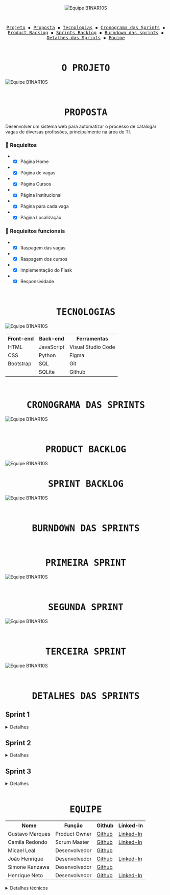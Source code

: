 <p align="center"> <img src="/readme/B1NAR10S.svg" alt="Equipe B1NAR10S"/></p>
<br>
<p align="center">
  <samp>
    <a href="#o-projeto">Projeto</a> ▪️
    <a href="#proposta">Proposta</a> ▪️
    <a href="#tecnologias">Tecnologias</a> ▪️
    <a href="#cronograma-das-sprints">Cronograma das Sprints</a> ▪️
    <a href="#product-backlog">Product Backlog</a> ▪️
    <a href="#sprint-backlog">Sprints Backlog</a> ▪️
    <a href="#burndown-das-sprints">Burndown das sprints</a> ▪️
    <a href="#detalhes-das-sprints">Detalhes das Sprints</a> ▪️
    <a href="#equipe">Equipe</a>
    
  </samp>
</p>

<br>

<h1 align="center"><samp>O PROJETO</samp></h1>

![Equipe B1NAR10S](/readme/Objetivo.png)

<br>
<h1 align="center"><samp>PROPOSTA</samp></h1>

Desenvolver um sistema web para automatizar o processo de catalogar vagas de diversas profissões, principalmente na área de TI.

### 📖 Requisitos
+ - [x] Página Home
+ - [x] Página de vagas
+ - [x] Página Cursos
+ - [x] Página Institucional
+ - [x] Página para cada vaga
+ - [x] Página Localização

### 🔖 Requisitos funcionais
+ - [x] Raspagem das vagas
+ - [x] Raspagem dos cursos
+ - [X] Implementação do Flask
+ - [X] Responsividade

<br>
<h1 align="center"><samp>TECNOLOGIAS</samp></h1>

![Equipe B1NAR10S](/readme/Tecnologias.png)

<table align="center">
  <tr>
    <th><b>Front-end</b></th>
    <th><b>Back-end</b></th>
    <th><b>Ferramentas</b></th>
  </tr>
  <tr>
    <td>HTML</td>
    <td>JavaScript</td>
    <td>Visual Studio Code</td>
  </tr>
  <tr>
    <td>CSS</td>
    <td>Python</td>
    <td>Figma</td>
  </tr>
  <tr>
    <td>Bootstrap</td>
    <td>SQL</td>
    <td>Git</td>
  </tr>
  <tr>
    <td></td>
    <td>SQLite</td>
    <td>Github</td>
  </tr>
</table>

<br>
<h1 align="center"><samp>CRONOGRAMA DAS SPRINTS</samp></h1>

![Equipe B1NAR10S](/readme/Cronograma.png)

<br>
<h1 align="center"><samp>PRODUCT BACKLOG</samp></h1>

![Equipe B1NAR10S](/readme/ProductBacklog.png)

<h1 align="center"><samp>SPRINT BACKLOG</samp></h1>

![Equipe B1NAR10S](/readme/SprintBacklog.png)

<br>
<h1 align="center"><samp>BURNDOWN DAS SPRINTS</samp></h1>

<br>
<h1 align="center"><samp>PRIMEIRA SPRINT</samp></h1>

![Equipe B1NAR10S](/readme/1sprint.jpeg)

<br>
<h1 align="center"><samp>SEGUNDA SPRINT</samp></h1>

![Equipe B1NAR10S](/readme/2sprint.jpeg)

<br>
<h1 align="center"><samp>TERCEIRA SPRINT</samp></h1>

![Equipe B1NAR10S](/readme/3sprint.jpeg)

<br>
<h1 align="center"><samp>DETALHES DAS SPRINTS</samp></h1>
<h2>Sprint 1</h2>
<details>
  <summary>Detalhes</summary>
  <h3 align="center">Demonstração de usabilidade</h3>
  <br>
  <h4 align="center">Página Home<br><a href="https://youtu.be/tYYEdszhfYs">Youtube (Qualidade melhor)</a></h4>
  <p align="center">
    <img src="/readme/home.gif" width="65%" />
  </p>
  <p>Demonstração do layout da página home sendo a mesma dividida em 3 seções.</p> 
  <p>A seção principal contém a primeira impressão que o site transmitirá para o usuário. Logo, ela tem como meta trasmitir o objetivo do site: que é proporcionar uma busca fácil a oportunidades de emprego assim como acesso a cursos que ofereçam certificações. A segunda seção tem como objetivo direcionar o usuário para a página que contém os cursos oferecidos pelo site. Por fim, a terceira seção da página home, oferece a opção de uma pesquisa por categorias, tornando a busca por vagas de emprego muito mais direta e prática.</p>

  <br>
  <h4 align="center">Navegação da página home para página vagas via link da barra de navegação<br><a href="https://youtu.be/Ap9goqxyAiI">Youtube (Qualidade melhor)</a></h4>
  <p align="center">
    <img src="/readme/vagas-link.gif" width="65%" />
  </p>
  <p>Demonstração do layout da página vagas, assim como o modo de acessá-la.</p> 
  <p>Primeiramente o usuário é recepcionado na seção principal e ao efetuar o click em "vagas" na barra de navegação, o mesmo é direcionado a página que contém as vagas de emprego.</p>

  <br>
  <h4 align="center">Navegação da página home para página vagas via botão na seção principal<br><a href="https://youtu.be/3PkO0mMF3cU">Youtube (Qualidade melhor)</a></h4>
  <p align="center">
    <img src="/readme/vagas-botao.gif" width="65%" />
  </p>
  <p>Demonstração do funcionamento do botão 'Confira as vagas agora mesmo!', localizado na seção principal da página home. </p>

  <br>
  <h4 align="center">Navegação da página home para página cursos via link da barra de navegação<br><a href="https://youtu.be/L_Cu1CS14Fo">Youtube (Qualidade melhor)</a></h4>
  <p align="center">
    <img src="/readme/cursos-link.gif"  width="65%" />
  </p>
  <p>Demonstração do layout da página de cursos e certificações, assim como o modo de acessa-la.</p>
  <p>Primeiramente o usuário é recepcionado na seção principal e ao efetuar o click em "Cursos e certificações" na barra de navegação o mesmo é direcionado a página que contém os respectivos cursos.</p>

  <br>
  <h4 align="center">Navegação da página home para página cursos via botão na seção principal<br><a href="https://youtu.be/MpbO26x4V6s">Youtube (Qualidade melhor)</a></h4>
  <p align="center">
    <img src="/readme/cursos-botao.gif"  width="65%" />
  </p>
  <p>Demonstração do funcionamento do botão 'Saiba mais', localizado na seção principal da página home.</p>
  
  <br>
  <h4 align="center">Captação de dados (Raspagem)<br><a href="https://youtu.be/vKMSfNvmp7g">Youtube (Qualidade melhor)</a></h4>
  <p align="center">
    <img src="/readme/raspagem.gif" width="65%" />
  </p>
  <p>Demonstração do funcionamento do código que realiza a raspagem de vagas e cursos.</p> 
  <p>Quando executado, o código retorna um arquivo contendo os dados solicitados em um formato legível e organizado.</p>
  <p>Para ver esse código em funcionamento, acesse o link do youtube que se encontra logo acima do GIF</p>
</details>

<h2>Sprint 2</h2>
<details>
  <summary>Detalhes</summary>
  <h3 align="center">Demonstração de usabilidade</h3>
  
  <br>
  <h4 align="center">Página Vagas - Paginação e Filtragem de Categorias<br><a href="https://youtu.be/-I-bJT9uoOw">Youtube (Qualidade melhor)</a></h4>
  <p align="center">
    <img src="/readme/paginacao_categorias_parte1.gif" width="65%" />
    <br>
    <img src="/readme/paginacao_categorias_parte2.gif" width="65%" />
  </p>
  <p>Demonstração do layout e funcionamento da página vagas depois de implementado a páginação de seu conteúdo e a filtragem de categorias.</p> 
  <p>O primeiro Gif mostra a funcionalidade da páginação e o segundo Gif demostra as funcionalidades do botões, que no caso possuem como objetivo apresentar ao usuário vagas especificas da categoria escolhida. Ambas as funcionalidades proporcionam uma experiencia de navegação pelo site muito mais organizada e dinâmica. </p>  
  
   <br>
  <h4 align="center">Página de cada Vaga <br><a href="https://youtu.be/Cos0_ZjeOeU">Youtube (Qualidade melhor)</a></h4>
  <p align="center">
    <img src="/readme/cada_vaga.gif" width="65%" />
  </p>
  <p>Demonstração do layout e funcionamento da página de cada vaga de emprego.</p> 
  <p>Ao navegar pela página de vagas de emprego ofertada pelo site, o usuário tem a possibilidade de acessar maiores informações sobre uma vaga escolhida ao clicar sobre a vaga desejada. Ao efetuar o "clique", o usuário é direcionado a uma página especifica de cada vaga. </p>  
  
  <br>
  <h4 align="center">Página Cursos - Paginação (Raspagem)<br><a href="https://youtu.be/RiO6NTr2fgE">Youtube (Qualidade melhor)</a></h4>
  <p align="center">
    <img src="/readme/paginacao_cursos.gif" width="65%" />
  </p>
  <p>Demonstração do layout e funcionamento da página cursos depois de implementado a páginação de seu conteúdo.</p> 
  
  <br>
  <h4 align="center">Página Métricas<br><a href="https://youtu.be/GsF3vHnyO84">Youtube (Qualidade melhor)</a></h4>
  <p align="center">
    <img src="/readme/graficos_parte1.gif" width="65%" />
    <br>
    <img src="/readme/graficos_parte2.gif" width="65%" />
  </p>
  <p>Demonstração do layout e funcionamento da página Métricas.</p> 
  <p>Ao ser direcionado para a página métricas o usuário encontra um gráfico de pizza que evidencia a quantidade de vagas na área de T.I. ofertas pelo site, assim como a quantidade de vagas em áreas gerais. Ao abrir a sessão "Mais informações sobre vagas", o usuário se depara com um gráfico de barras que transmite a informação de quantas vagas há no site em cada categoria das vagas de T.I. Por fim, na sessão "Mais informações sobre cursos", o usuario encontra as quantidades de cursos existentes em cada categoria oferecida.</p>  
  
  <br>
  <h4 align="center">Página Institucional<br><a href="https://www.youtube.com/watch?v=788R1xHVsLw">Youtube (Qualidade melhor)</a></h4>
  <p align="center">
    <img src="/readme/institucional.gif" width="65%" />
  </p>
  <p>Demonstração do layout e conteúdo da página institucional.</p> 
  <p>A pagina Institucional busca oferecer para o usuário informações sobre a empresa JobLog.</p>
  
  <br>
  <h4 align="center">Página Contato<br><a href="https://youtu.be/iMzZy33cA94">Youtube (Qualidade melhor)</a></h4>
  <p align="center">
    <img src="/readme/contatos.gif" width="65%" />
  </p>
  <p>Demonstração do layout e conteúdo da página contato.</p> 
  <p>A pagina Contatos busca oferecer para o usuário a possibilidade de entrar em contato com a empresa JobLog.</p>
</details>


<h2>Sprint 3</h2>
<details>
  <summary>Detalhes</summary>
  <h3 align="center">Demonstração de usabilidade</h3>
  <br>
  <h4 align="center">Página Localização<br><a href="https://www.youtube.com/watch?v=vAR8DCsnbfE">Youtube (Qualidade melhor)</a></h4>
  <p align="center">
    <img src="/readme/gif_localizacao_pagweb.gif" width="65%" />
  </p>
  <p>Demonstração do layout e funcionamento da página localização após sua implementação ao site.</p> 
  <p>Ao ser direcionado para a página de uma vaga especifica o usuário encontra todas as informações sobre a localização da mesma. Ao efetuar o "clique" sobre a palavra "expandir" o usuario é redirecionado à uma nova pagina onde o mesmo podera ter uma visão maior sobre a aonde a vaga se localiza.</p> 

  <br>
  <h4 align="center">Responsividade<br></h4>
  <p align="center">
  </p>
  <p>Demonstração do layout e funcionamento da pagina cadastro após transmiti-la de um celular para observar as modificações realizadas pela responsividade.</p>
  
  <br>
  <p align="center">
    <img src="/readme/gif_contato_resp.gif" width="65%" /><h4 align="center"><a href="https://youtu.be/GkfqNchYi3M">Youtube (Qualidade melhor)</a></h4>
  </p>
  <p>Demonstração do layout e funcionamento da pagina contato após transmiti-la de um celular para observar as modificações realizadas pela responsividade.</p> 
  
  <br>
  <p align="center">
    <img src="/readme/gif_home_resp.gif" width="65%" /><h4 align="center"><a href="https://youtu.be/Z-tblzoivwE">Youtube (Qualidade melhor)</a></h4>
  </p>
  <p>Demonstração do layout e funcionamento da pagina Home após transmiti-la de um celular para observar as modificações realizadas pela responsividade.</p> 
  
  <br>
  <p align="center">
    <img src="/readme/gif_localizacao_resp.gif" width="65%" />
  <br>
    <img src="/readme/gif_vaga_resp.gif" width="65%" /><h4 align="center"><a href="https://youtu.be/pmLBa94DEyo">Youtube (Qualidade melhor)</a></h4>  
  </p>
  <p>Demonstração do layout e funcionamento das paginas Vagas e Localização após transmiti-la de um celular para observar as modificações realizadas pela responsividade.</p>
   
  <br>
  <p align="center">
    <img src="/readme/gif_login_resp.gif" width="65%" /><h4 align="center"><a href="https://youtu.be/nuIYy27CjgM">Youtube (Qualidade melhor)</a></h4>
  </p>
  <p>Demonstração do layout e funcionamento da pagina Login após transmiti-la de um celular para observar as modificações realizadas pela responsividade.</p>
</details>



<br>
<h1 align="center"><samp>EQUIPE</samp></h1>

<table align="center">
  <tr>
    <th><b>Nome</b></th>
    <th><b>Função</b></th>
    <th><b>Github</b></th>
    <th><b>Linked-In</b></th>
  </tr>
  <tr>
    <td>Gustavo Marques</td>
    <td>Product Owner</td>
    <td><a href="https://github.com/gusta7597">Github</a></td>
    <td><a href="https://www.linkedin.com/in/gustavo-marques-lima-695b331a2/">Linked-In</a></td>
  </tr>
  <tr>
    <td>Camila Redondo</td>
    <td>Scrum Master</td>
    <td><a href="https://github.com/CamilaRedondo">Github</a></td>
    <td><a href="https://www.linkedin.com/in/camila-silveira-redondo-7941631ab/">Linked-In</a></td>
  </tr>
  <tr>
    <td>Micael Leal</td>
    <td>Desenvolvedor</td>
    <td><a href="https://github.com/micael-leal">Github</a></td>
    <td><a href=""></a></td>
  </tr>
  <tr>
    <td>João Henrique</td>
    <td>Desenvolvedor</td>
    <td><a href="https://github.com/JoaoHenrique7">Github</a></td>
    <td><a href="https://www.linkedin.com/in/jo%C3%A3o-henrique-trist%C3%A3o-b63385207/">Linked-In</a></td>
  </tr>
  <tr>
    <td>Simone Kanzawa</td>
    <td>Desenvolvedor</td>
    <td><a href="https://github.com/Simonehk">Github</a></td>
    <td><a href=""></a></td>
  </tr>
  <tr>
    <td>Henrique Neto</td>
    <td>Desenvolvedor</td>
    <td><a href="https://github.com/henriqFerreira">Github</a></td>
    <td><a href="https://www.linkedin.com/in/henriquepfneto/">Linked-In</a></td>
  </tr>
</table>

<details>
  <summary>Detalhes técnicos</summary>
  
  ### Organização e padronização do código
  
  Para fins de melhoria de eficiência e praticidade na realização do projeto, deverão, todos os participantes, seguirem os seguintes padrões:
  
  #### HTML
  Template mínima no HTML, contendo a barra de navegação e rodapé.

~~~html
<!DOCTYPE html>
<html lang="pt-br">
<head>
    <meta charset="UTF-8">
    <meta name="viewport" content="width=device-width, initial-scale=1.0">
    <meta http-equiv="X-UA-Compatible" content="ie=edge">
    <link rel="stylesheet" href="../static/css/template.css">
    <title>Cursos e Certificações</title>
</head>
<body>
    <!-- Barra de navegação -->
    <nav>
        <div class="container">
            <ul class="navbar-list">
            <li id="navbar-logo"><a href="">LOGO</a></li>
            <li id="navbar-bar"><span></span></li>
            <li class="link"><a href="">Início</a></li>
            <li class="link"><a href="">Vagas</a></li>
            <li class="link"><a href="">Cursos e Certificações</a></li>
            </ul>
        </div>
    </nav>
    <!-- Conteúdo da página deve ser inserido dentro dessa DIV -->
    <div class="container">
        
    </div>
    <!-- Footer -->
    <footer class="footer">
        <div class="container">
            <ul class="footer-list">
                <li id="footer-logo"><a href="">LOGO</a></li>
                <li id="footer-bar"><span></span></li>
                <li class="link"><a href="">All Rights Reserved</a></li> <!-- B1NAR10S Todos os Direitos Reservados -->
            </ul>
        </div>
    </footer>
</body>
</html>
~~~
  
### CSS

Estilização mínima no CSS. Contém os estilos necessários para funcionamento correto da template do HTML.

~~~css
@import url('https://fonts.googleapis.com/css2?family=Capriola&display=swap');

:root {
    --darker-blue: #00296B;
    --dark-blue: #003F88;
    --blue: #00509D;
    --dark-yellow: #FDC500;
    --yellow: #FFD500; 
}

* {
    margin: 0; padding: 0;
    box-sizing: border-box;
    font-family: 'Capriola', sans-serif
}

/* Container que alinhará todo o conteúdo da página na mesma orientação */
    .container {
        width: 90%; height: 100%;
        margin: 0 auto;
    }

/* Barra de navegação */
    nav {
        width: 100%; height: 70px;
    }

    .navbar-list {
        height: 100%;
        display: flex;
        justify-content: space-between;
        align-items: center;
        list-style: none;
    }
        .navbar-list li a {
            text-decoration: none;
            color: var(--dark-blue);
        }

    #navbar-logo {
        font-size: 2em;
    }

    #navbar-bar {
        width: 50%; height: 2px;
        background-color: var(--darker-blue);
    }

/* Footer */
    .footer{
        width: 100%; height: 70px;
        bottom: 0;
        position: fixed;
        text-align: center;
    }

    .footer-list {
        height: 100%;
        display: flex;
        justify-content: space-between;
        align-items: center;
        list-style: none;
    }
        .footer-list li a {
            text-decoration: none;
            color: var(--dark-blue);
        }

    #footer-logo {
        font-size: 2em;
    }

    #footer-bar {
        width: 70%; height: 2px;
        background-color: var(--darker-blue);
    }
~~~

</details>
